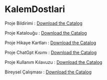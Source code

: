 # KalemDostlari


Proje Bildirimi : 
[Download the Catalog](/1_proje_bildirimi.pdf)


Proje Katalouğu : 
[Download the Catalog](/2_KalemDostlarıProjeKatalougu.pdf)


Proje Hikaye Kartları : 
[Download the Catalog](/3_HikayeKartları.pdf)


Proje ChatGpt Kısımı : 
[Download the Catalog](/4_ChatGpt.pdf)


Proje Kullanım Kılavuzu : 
[Download the Catalog](/5_KalemDostlarıSiteKullanımKılavuzu.pdf)


Bireysel Çalışması : 
[Download the Catalog](/6-Bireysel_çalışma.pdf)
